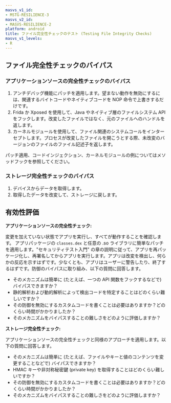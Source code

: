 ```yaml
---
masvs_v1_id:
- MSTG-RESILIENCE-3
masvs_v2_id:
- MASVS-RESILIENCE-2
platform: android
title: ファイル完全性チェックのテスト (Testing File Integrity Checks)
masvs_v1_levels:
- R
---
```


## ファイル完全性チェックのバイパス

### アプリケーションソースの完全性チェックのバイパス

1. アンチデバッグ機能にパッチを適用します。望まない動作を無効にするには、関連するバイトコードやネイティブコードを NOP 命令で上書きするだけです。
2. Frida か Xposed を使用して、Java やネイティブ層のファイルシステム API をフックします。改変したファイルではなく、元のファイルへのハンドルを返します。
3. カーネルモジュールを使用して、ファイル関連のシステムコールをインターセプトします。プロセスが改変したファイルを開こうとする際、未改変のバージョンのファイルのファイル記述子を返します。

パッチ適用、コードインジェクション、カーネルモジュールの例についてはメソッドフックを参照してください。

### ストレージ完全性チェックのバイパス

1. デバイスからデータを取得します。
2. 取得したデータを改変して、ストレージに戻します。

## 有効性評価

**アプリケーションソースの完全性チェック:**

変更を加えていない状態でアプリを実行し、すべてが動作することを確認します。 アプリパッケージの `classes.dex` と任意の .so ライブラリに簡単なパッチを適用します。"セキュリティテスト入門" の章の説明に従って、アプリを再パッケージ化し、再署名してからアプリを実行します。アプリは改変を検出し、何らかの反応を示すはずです。少なくとも、アプリはユーザーに警告したり、終了するはずです。防御のバイパスに取り組み、以下の質問に回答します。

- そのメカニズムは簡単に (たとえば、一つの API 関数をフックするなどで) バイパスできますか？
- 静的解析および動的解析によって検出コードを特定することはどのくらい難しいですか？
- その防御を無効にするカスタムコードを書くことは必要はありますか？どのくらい時間がかかりましたか？
- そのメカニズムをバイパスすることの難しさをどのように評価しますか？

**ストレージ完全性チェック:**

アプリケーションソースの完全性チェックと同様のアプローチを適用します。以下の質問に回答します。

- そのメカニズムは簡単に (たとえば、ファイルやキーと値のコンテンツを変更することなどで) バイパスできますか？
- HMAC キーや非対称秘密鍵 (private key) を取得することはどのくらい難しいですか？
- その防御を無効にするカスタムコードを書くことは必要はありますか？どのくらい時間がかかりましたか？
- そのメカニズムをバイパスすることの難しさをどのように評価しますか？
